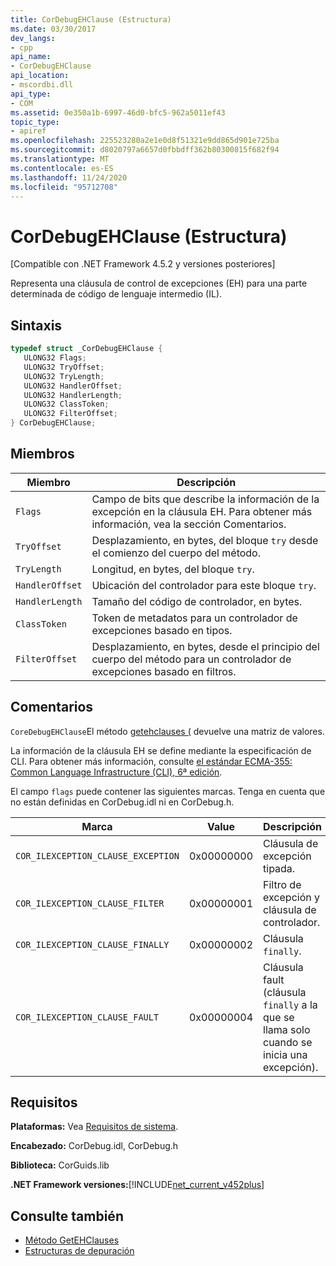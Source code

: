 ```yaml
---
title: CorDebugEHClause (Estructura)
ms.date: 03/30/2017
dev_langs:
- cpp
api_name:
- CorDebugEHClause
api_location:
- mscordbi.dll
api_type:
- COM
ms.assetid: 0e350a1b-6997-46d0-bfc5-962a5011ef43
topic_type:
- apiref
ms.openlocfilehash: 225523280a2e1e0d8f51321e9dd865d901e725ba
ms.sourcegitcommit: d8020797a6657d0fbbdff362b80300815f682f94
ms.translationtype: MT
ms.contentlocale: es-ES
ms.lasthandoff: 11/24/2020
ms.locfileid: "95712708"
---
```

# <a name="cordebugehclause-structure"></a>CorDebugEHClause (Estructura)

[Compatible con .NET Framework 4.5.2 y versiones posteriores]  
  
 Representa una cláusula de control de excepciones (EH) para una parte determinada de código de lenguaje intermedio (IL).  
  
## <a name="syntax"></a>Sintaxis  
  
```cpp
typedef struct _CorDebugEHClause {  
   ULONG32 Flags;  
   ULONG32 TryOffset;  
   ULONG32 TryLength;  
   ULONG32 HandlerOffset;  
   ULONG32 HandlerLength;  
   ULONG32 ClassToken;  
   ULONG32 FilterOffset;  
} CorDebugEHClause;  
```  
  
## <a name="members"></a>Miembros  
  
|Miembro|Descripción|  
|------------|-----------------|  
|`Flags`|Campo de bits que describe la información de la excepción en la cláusula EH. Para obtener más información, vea la sección Comentarios.|  
|`TryOffset`|Desplazamiento, en bytes, del bloque `try` desde el comienzo del cuerpo del método.|  
|`TryLength`|Longitud, en bytes, del bloque `try`.|  
|`HandlerOffset`|Ubicación del controlador para este bloque `try`.|  
|`HandlerLength`|Tamaño del código de controlador, en bytes.|  
|`ClassToken`|Token de metadatos para un controlador de excepciones basado en tipos.|  
|`FilterOffset`|Desplazamiento, en bytes, desde el principio del cuerpo del método para un controlador de excepciones basado en filtros.|  
  
## <a name="remarks"></a>Comentarios  

 `CoreDebugEHClause`El método [getehclauses (](icordebugilcode-getehclauses-method.md) devuelve una matriz de valores.  
  
 La información de la cláusula EH se define mediante la especificación de CLI. Para obtener más información, consulte [el estándar ECMA-355: Common Language Infrastructure (CLI), 6ª edición](https://www.ecma-international.org/publications/standards/Ecma-335.htm).  
  
 El campo `flags` puede contener las siguientes marcas. Tenga en cuenta que no están definidas en CorDebug.idl ni en CorDebug.h.  
  
|Marca|Value|Descripción|  
|----------|-----------|-----------------|  
|`COR_ILEXCEPTION_CLAUSE_EXCEPTION`|0x00000000|Cláusula de excepción tipada.|  
|`COR_ILEXCEPTION_CLAUSE_FILTER`|0x00000001|Filtro de excepción y cláusula de controlador.|  
|`COR_ILEXCEPTION_CLAUSE_FINALLY`|0x00000002|Cláusula `finally`.|  
|`COR_ILEXCEPTION_CLAUSE_FAULT`|0x00000004|Cláusula fault (cláusula `finally` a la que se llama solo cuando se inicia una excepción).|  
  
## <a name="requirements"></a>Requisitos  

 **Plataformas:** Vea [Requisitos de sistema](../../get-started/system-requirements.md).  
  
 **Encabezado:** CorDebug.idl, CorDebug.h  
  
 **Biblioteca:** CorGuids.lib  
  
 **.NET Framework versiones:**[!INCLUDE[net_current_v452plus](../../../../includes/net-current-v452plus-md.md)]  
  
## <a name="see-also"></a>Consulte también

- [Método GetEHClauses](icordebugilcode-getehclauses-method.md)
- [Estructuras de depuración](debugging-structures.md)
